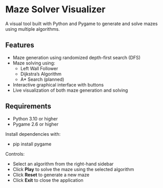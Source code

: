 # Maze Solver Visualizer

A visual tool built with Python and Pygame to generate and solve mazes using multiple algorithms.

## Features

- Maze generation using randomized depth-first search (DFS)
- Maze solving using:
  - Left Wall Follower
  - Dijkstra’s Algorithm
  - A* Search (planned)
- Interactive graphical interface with buttons
- Live visualization of both maze generation and solving

## Requirements

- Python 3.10 or higher
- Pygame 2.6 or higher

Install dependencies with:
- pip install pygame

Controls:
- Select an algorithm from the right-hand sidebar
- Click **Play** to solve the maze using the selected algorithm
- Click **Reset** to generate a new maze
- Click **Exit** to close the application
